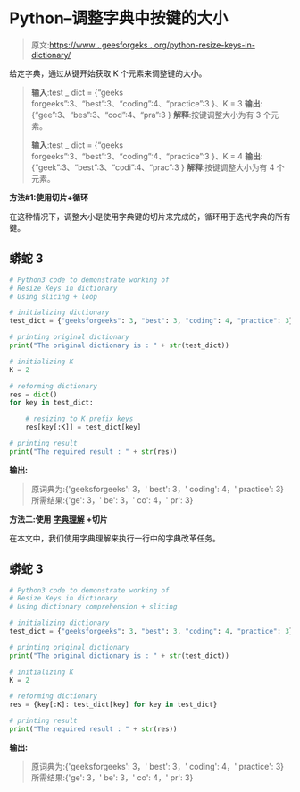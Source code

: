 # Python–调整字典中按键的大小

> 原文:[https://www . geesforgeks . org/python-resize-keys-in-dictionary/](https://www.geeksforgeeks.org/python-resize-keys-in-dictionary/)

给定字典，通过从键开始获取 K 个元素来调整键的大小。

> **输入**:test _ dict = {“geeks forgeeks”:3、“best”:3、“coding”:4、“practice”:3 }、K = 3
> **输出**:{“gee”:3、“bes”:3、“cod”:4、“pra”:3 }
> **解释**:按键调整大小为有 3 个元素。
> 
> **输入**:test _ dict = {“geeks forgeeks”:3、“best”:3、“coding”:4、“practice”:3 }、K = 4
> **输出**:{“geek”:3、“best”:3、“codi”:4、“prac”:3 }
> **解释**:按键调整大小为有 4 个元素。

**方法#1:使用切片+循环**

在这种情况下，调整大小是使用字典键的切片来完成的，循环用于迭代字典的所有键。

## 蟒蛇 3

```py
# Python3 code to demonstrate working of
# Resize Keys in dictionary
# Using slicing + loop

# initializing dictionary
test_dict = {"geeksforgeeks": 3, "best": 3, "coding": 4, "practice": 3}

# printing original dictionary
print("The original dictionary is : " + str(test_dict))

# initializing K
K = 2

# reforming dictionary
res = dict()
for key in test_dict:

    # resizing to K prefix keys
    res[key[:K]] = test_dict[key]

# printing result
print("The required result : " + str(res))
```

**输出:**

> 原词典为:{'geeksforgeeks': 3，' best': 3，' coding': 4，' practice': 3}
> 所需结果:{'ge': 3，' be': 3，' co': 4，' pr': 3}

**方法二:使用** [**字典理解**](https://www.geeksforgeeks.org/python-dictionary-comprehension/) **+切片**

在本文中，我们使用字典理解来执行一行中的字典改革任务。

## 蟒蛇 3

```py
# Python3 code to demonstrate working of
# Resize Keys in dictionary
# Using dictionary comprehension + slicing

# initializing dictionary
test_dict = {"geeksforgeeks": 3, "best": 3, "coding": 4, "practice": 3}

# printing original dictionary
print("The original dictionary is : " + str(test_dict))

# initializing K
K = 2

# reforming dictionary
res = {key[:K]: test_dict[key] for key in test_dict}

# printing result
print("The required result : " + str(res))
```

**输出:**

> 原词典为:{'geeksforgeeks': 3，' best': 3，' coding': 4，' practice': 3}
> 所需结果:{'ge': 3，' be': 3，' co': 4，' pr': 3}